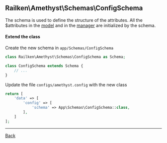 ## Railken\Amethyst\Schemas\ConfigSchema

The schema is used to define the structure of the attributes. All the $attributes in the [model](model.md) and in the [manager](manager.md) are initialized by the schema.

#### Extend the class

Create the new schema in `app/Schemas/ConfigSchema`
```php
class Railken\Amethyst\Schemas\ConfigSchema as Schema;

class ConfigSchema extends Schema {
	// ...
}
```
Update the file `configs/amethyst.config` with the new class
```php
return [
    'data' => [
        'config' => [
            'schema' => App\Schemas\ConfigSchema::class,
        ],
    ]
];
```

---
[Back](index.md)